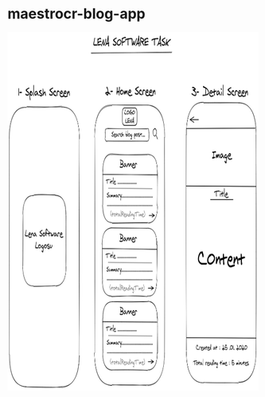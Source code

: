 # maestrocr-blog-app

<img height="720" width="1000" alt="InitialDesign" src="./screenshots/initialDesign.png"/>
